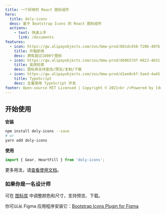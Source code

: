 ```yaml
---
title: 一个好用的 React 图标组件
hero:
  title: doly-icons
  desc: 基于 Bootstrap Icons 的 React 图标组件
  actions:
    - text: 快速上手
      link: /documents
features:
  - icon: https://gw.alipayobjects.com/zos/bmw-prod/881dc458-f20b-407b-947a-95104b5ec82b/k79dm8ih_w144_h144.png
    title: 开箱即用
    desc: 拥有超过1800个图标
  - icon: https://gw.alipayobjects.com/zos/bmw-prod/d60657df-0822-4631-9d7c-e7a869c2f21c/k79dmz3q_w126_h126.png
    title: 高效检索
    desc: 图标库支持查找/预览/复制/下载
  - icon: https://gw.alipayobjects.com/zos/bmw-prod/d1ee0c6f-5aed-4a45-a507-339a4bfe076c/k7bjsocq_w144_h144.png
    title: TypeScript
    desc: 全量使用 TypeScript 开发
footer: Open-source MIT Licensed | Copyright © 2021<br />Powered by [dumi](https://d.umijs.org/zh-CN)
---
```


## 开始使用

**安装**

```bash
npm install doly-icons --save
# or
yarn add doly-icons
```

**使用**

```typescript
import { Gear, HeartFill } from 'doly-icons';
```

更多用法，请[查看使用文档](/documents)。

### 如果你是一名设计师

可在 [图标库](/icons) 中调整颜色和尺寸，支持预览、下载。

你可以从 Figma 应用程序安装它：[Bootstrap Icons Plugin for Figma](https://www.figma.com/community/plugin/868341386266170307/Bootstrap-Icons)

[bootstrap icons]: https://icons.getbootstrap.com/
[svg symbol]: https://css-tricks.com/svg-symbol-good-choice-icons/
